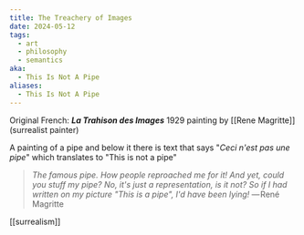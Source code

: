 ```yaml
---
title: The Treachery of Images
date: 2024-05-12
tags:
  - art
  - philosophy
  - semantics
aka:
  - This Is Not A Pipe
aliases:
  - This Is Not A Pipe
---
```

Original French: _**La Trahison des Images**_
1929 painting by [[Rene Magritte]] (surrealist painter)

A painting of a pipe and below it there is text that says "_Ceci n'est pas une pipe_" which translates to "This is not a pipe"

>*The famous pipe. How people reproached me for it! And yet, could you stuff my pipe? 
>No, it's just a representation, is it not? So if I had written on my picture 
>"This is a pipe", I'd have been lying!*
>— René Magritte

[[surrealism]] 

